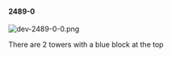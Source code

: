 #### 2489-0
![dev-2489-0-0.png](https://github.com/lil-lab/nlvr/raw/master/nlvr/dev/images/5/dev-2489-0-0.png "dev-2489-0-0.png")

There are 2 towers with a blue block at the top